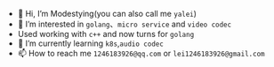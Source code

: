 - 👋 Hi, I’m Modestying(you can also call me `yalei`)
- 👀 I’m interested in `golang`、`micro service` and `video codec`
- Used working with `c++` and now turns for `golang`
- 🌱 I’m currently learning `k8s`,`audio codec`
- 📫 How to reach me `1246183926@qq.com` or  `lei1246183926@gmail.com` 
